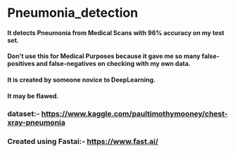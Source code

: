 # Pneumonia_detection
#### It detects Pneumonia from Medical Scans with 96% accuracy on my test set.
#### Don't use this for Medical Purposes because it gave me so many false-positives and false-negatives on checking with my own data. 
#### It is created by someone novice to DeepLearning.
#### It may be flawed.



### dataset:- https://www.kaggle.com/paultimothymooney/chest-xray-pneumonia
### Created using Fastai:- https://www.fast.ai/
